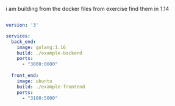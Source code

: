 i am building from the docker files from exercise find them  in 1.14


```yml

version: '3'

services:
  back_end:
    image: golang:1.16
    build: ./example-backend
    ports:
      - "3800:8080"
      
  front_end:
    image: ubuntu
    build: ./example-frontend
    ports:
      - "3100:5000"


```

